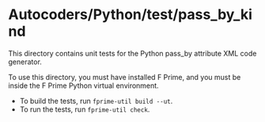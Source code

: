 # Autocoders/Python/test/pass_by_kind

This directory contains unit tests for the Python pass_by attribute XML code generator.

To use this directory, you must have installed F Prime, and you must be inside
the F Prime Python virtual environment.

* To build the tests, run `fprime-util build --ut`.
* To run the tests, run `fprime-util check`.
